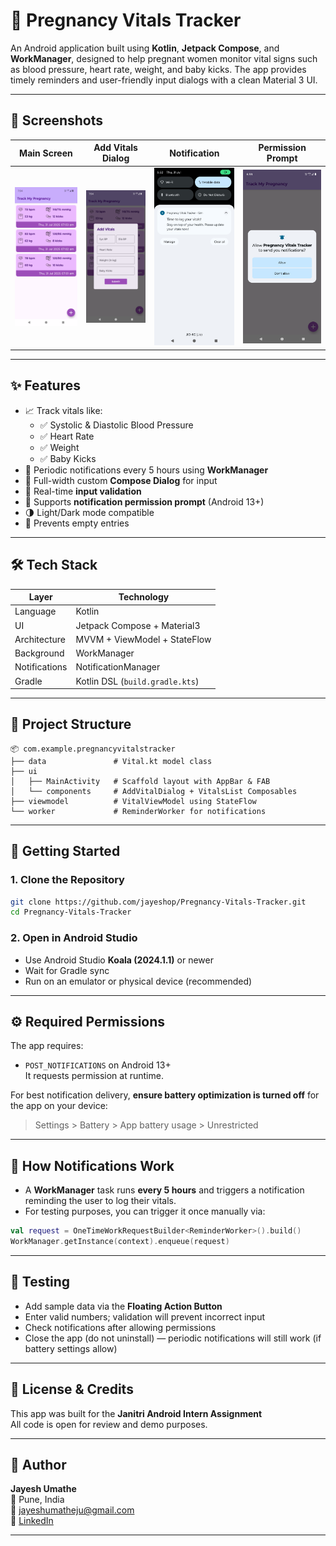 # 🤰 Pregnancy Vitals Tracker

An Android application built using **Kotlin**, **Jetpack Compose**, and **WorkManager**, designed to help pregnant women monitor vital signs such as blood pressure, heart rate, weight, and baby kicks. The app provides timely reminders and user-friendly input dialogs with a clean Material 3 UI.

---

## 📱 Screenshots

| Main Screen | Add Vitals Dialog | Notification | Permission Prompt |
|-------------|-------------------|--------------|-------------------|
| ![Main Screen](screenshots/main_screen.png) | ![Dialog](screenshots/dialog.png) | ![Notification](screenshots/notification.png) | ![Permission](screenshots/permission.png) |

---

## ✨ Features

- 📈 Track vitals like:
  - ✅ Systolic & Diastolic Blood Pressure
  - ✅ Heart Rate
  - ✅ Weight
  - ✅ Baby Kicks
- 🔄 Periodic notifications every 5 hours using **WorkManager**
- 💬 Full-width custom **Compose Dialog** for input
- 🧠 Real-time **input validation**
- 🔔 Supports **notification permission prompt** (Android 13+)
- 🌗 Light/Dark mode compatible
- 🚫 Prevents empty entries

---

## 🛠️ Tech Stack

| Layer        | Technology                              |
|--------------|------------------------------------------|
| Language     | Kotlin                                   |
| UI           | Jetpack Compose + Material3              |
| Architecture | MVVM + ViewModel + StateFlow             |
| Background   | WorkManager                              |
| Notifications| NotificationManager                      |
| Gradle       | Kotlin DSL (`build.gradle.kts`)          |

---

## 📂 Project Structure

```
📦 com.example.pregnancyvitalstracker
├── data               # Vital.kt model class
├── ui
│   ├── MainActivity   # Scaffold layout with AppBar & FAB
│   └── components     # AddVitalDialog + VitalsList Composables
├── viewmodel          # VitalViewModel using StateFlow
└── worker             # ReminderWorker for notifications
```

---

## 🚀 Getting Started

### 1. Clone the Repository

```bash
git clone https://github.com/jayeshop/Pregnancy-Vitals-Tracker.git
cd Pregnancy-Vitals-Tracker
```

### 2. Open in Android Studio

- Use Android Studio **Koala (2024.1.1)** or newer
- Wait for Gradle sync
- Run on an emulator or physical device (recommended)

---

## ⚙️ Required Permissions

The app requires:

- `POST_NOTIFICATIONS` on Android 13+  
  It requests permission at runtime.
  
For best notification delivery, **ensure battery optimization is turned off** for the app on your device:

> Settings > Battery > App battery usage > Unrestricted

---

## 🔔 How Notifications Work

- A **WorkManager** task runs **every 5 hours** and triggers a notification reminding the user to log their vitals.
- For testing purposes, you can trigger it once manually via:
```kotlin
val request = OneTimeWorkRequestBuilder<ReminderWorker>().build()
WorkManager.getInstance(context).enqueue(request)
```

---

## 🧪 Testing

- Add sample data via the **Floating Action Button**
- Enter valid numbers; validation will prevent incorrect input
- Check notifications after allowing permissions
- Close the app (do not uninstall) — periodic notifications will still work (if battery settings allow)

---

## 📄 License & Credits

This app was built for the **Janitri Android Intern Assignment**  
All code is open for review and demo purposes.

---

## 👤 Author

**Jayesh Umathe**  
📍 Pune, India  
📧 [jayeshumatheju@gmail.com](mailto:jayeshumatheju@gmail.com)  
🔗 [LinkedIn](https://linkedin.com/in/jayesh-umathe)

---
